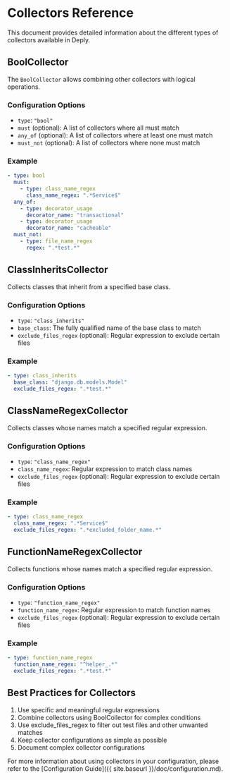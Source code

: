 # Collectors Reference

This document provides detailed information about the different types of collectors available in Deply.

## BoolCollector

The `BoolCollector` allows combining other collectors with logical operations.

### Configuration Options

- `type`: `"bool"`
- `must` (optional): A list of collectors where all must match
- `any_of` (optional): A list of collectors where at least one must match
- `must_not` (optional): A list of collectors where none must match

### Example

```yaml
- type: bool
  must:
    - type: class_name_regex
      class_name_regex: ".*Service$"
  any_of:
    - type: decorator_usage
      decorator_name: "transactional"
    - type: decorator_usage
      decorator_name: "cacheable"
  must_not:
    - type: file_name_regex
      regex: ".*test.*"
```

## ClassInheritsCollector

Collects classes that inherit from a specified base class.

### Configuration Options

- `type`: `"class_inherits"`
- `base_class`: The fully qualified name of the base class to match
- `exclude_files_regex` (optional): Regular expression to exclude certain files

### Example

```yaml
- type: class_inherits
  base_class: "django.db.models.Model"
  exclude_files_regex: ".*test.*"
```

## ClassNameRegexCollector

Collects classes whose names match a specified regular expression.

### Configuration Options

- `type`: `"class_name_regex"`
- `class_name_regex`: Regular expression to match class names
- `exclude_files_regex` (optional): Regular expression to exclude certain files

### Example

```yaml
- type: class_name_regex
  class_name_regex: ".*Service$"
  exclude_files_regex: ".*excluded_folder_name.*"
```

## FunctionNameRegexCollector

Collects functions whose names match a specified regular expression.

### Configuration Options

- `type`: `"function_name_regex"`
- `function_name_regex`: Regular expression to match function names
- `exclude_files_regex` (optional): Regular expression to exclude certain files

### Example

```yaml
- type: function_name_regex
  function_name_regex: "^helper_.*"
  exclude_files_regex: ".*test.*"
```

## Best Practices for Collectors

1. Use specific and meaningful regular expressions
2. Combine collectors using BoolCollector for complex conditions
3. Use exclude_files_regex to filter out test files and other unwanted matches
4. Keep collector configurations as simple as possible
5. Document complex collector configurations

For more information about using collectors in your configuration, please refer to the [Configuration Guide]({{ site.baseurl }}/doc/configuration.md).

